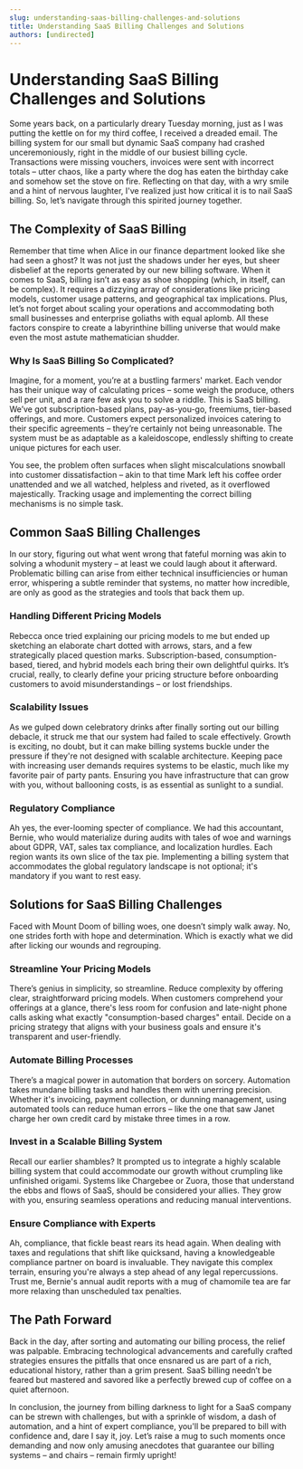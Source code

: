 ```yaml
---
slug: understanding-saas-billing-challenges-and-solutions
title: Understanding SaaS Billing Challenges and Solutions
authors: [undirected]
---
```



# Understanding SaaS Billing Challenges and Solutions

Some years back, on a particularly dreary Tuesday morning, just as I was putting the kettle on for my third coffee, I received a dreaded email. The billing system for our small but dynamic SaaS company had crashed unceremoniously, right in the middle of our busiest billing cycle. Transactions were missing vouchers, invoices were sent with incorrect totals – utter chaos, like a party where the dog has eaten the birthday cake and somehow set the stove on fire. Reflecting on that day, with a wry smile and a hint of nervous laughter, I've realized just how critical it is to nail SaaS billing. So, let’s navigate through this spirited journey together.

## The Complexity of SaaS Billing

Remember that time when Alice in our finance department looked like she had seen a ghost? It was not just the shadows under her eyes, but sheer disbelief at the reports generated by our new billing software. When it comes to SaaS, billing isn’t as easy as shoe shopping (which, in itself, can be complex). It requires a dizzying array of considerations like pricing models, customer usage patterns, and geographical tax implications. Plus, let’s not forget about scaling your operations and accommodating both small businesses and enterprise goliaths with equal aplomb. All these factors conspire to create a labyrinthine billing universe that would make even the most astute mathematician shudder.

### Why Is SaaS Billing So Complicated?

Imagine, for a moment, you’re at a bustling farmers' market. Each vendor has their unique way of calculating prices – some weigh the produce, others sell per unit, and a rare few ask you to solve a riddle. This is SaaS billing. We’ve got subscription-based plans, pay-as-you-go, freemiums, tier-based offerings, and more. Customers expect personalized invoices catering to their specific agreements – they’re certainly not being unreasonable. The system must be as adaptable as a kaleidoscope, endlessly shifting to create unique pictures for each user.

You see, the problem often surfaces when slight miscalculations snowball into customer dissatisfaction – akin to that time Mark left his coffee order unattended and we all watched, helpless and riveted, as it overflowed majestically. Tracking usage and implementing the correct billing mechanisms is no simple task.

## Common SaaS Billing Challenges

In our story, figuring out what went wrong that fateful morning was akin to solving a whodunit mystery – at least we could laugh about it afterward. Problematic billing can arise from either technical insufficiencies or human error, whispering a subtle reminder that systems, no matter how incredible, are only as good as the strategies and tools that back them up.

### Handling Different Pricing Models

Rebecca once tried explaining our pricing models to me but ended up sketching an elaborate chart dotted with arrows, stars, and a few strategically placed question marks. Subscription-based, consumption-based, tiered, and hybrid models each bring their own delightful quirks. It’s crucial, really, to clearly define your pricing structure before onboarding customers to avoid misunderstandings – or lost friendships.

### Scalability Issues

As we gulped down celebratory drinks after finally sorting out our billing debacle, it struck me that our system had failed to scale effectively. Growth is exciting, no doubt, but it can make billing systems buckle under the pressure if they're not designed with scalable architecture. Keeping pace with increasing user demands requires systems to be elastic, much like my favorite pair of party pants. Ensuring you have infrastructure that can grow with you, without ballooning costs, is as essential as sunlight to a sundial.

### Regulatory Compliance

Ah yes, the ever-looming specter of compliance. We had this accountant, Bernie, who would materialize during audits with tales of woe and warnings about GDPR, VAT, sales tax compliance, and localization hurdles. Each region wants its own slice of the tax pie. Implementing a billing system that accommodates the global regulatory landscape is not optional; it's mandatory if you want to rest easy.

## Solutions for SaaS Billing Challenges

Faced with Mount Doom of billing woes, one doesn’t simply walk away. No, one strides forth with hope and determination. Which is exactly what we did after licking our wounds and regrouping.

### Streamline Your Pricing Models

There’s genius in simplicity, so streamline. Reduce complexity by offering clear, straightforward pricing models. When customers comprehend your offerings at a glance, there's less room for confusion and late-night phone calls asking what exactly "consumption-based charges" entail. Decide on a pricing strategy that aligns with your business goals and ensure it's transparent and user-friendly.

### Automate Billing Processes

There’s a magical power in automation that borders on sorcery. Automation takes mundane billing tasks and handles them with unerring precision. Whether it's invoicing, payment collection, or dunning management, using automated tools can reduce human errors – like the one that saw Janet charge her own credit card by mistake three times in a row.

### Invest in a Scalable Billing System

Recall our earlier shambles? It prompted us to integrate a highly scalable billing system that could accommodate our growth without crumpling like unfinished origami. Systems like Chargebee or Zuora, those that understand the ebbs and flows of SaaS, should be considered your allies. They grow with you, ensuring seamless operations and reducing manual interventions.

### Ensure Compliance with Experts

Ah, compliance, that fickle beast rears its head again. When dealing with taxes and regulations that shift like quicksand, having a knowledgeable compliance partner on board is invaluable. They navigate this complex terrain, ensuring you're always a step ahead of any legal repercussions. Trust me, Bernie's annual audit reports with a mug of chamomile tea are far more relaxing than unscheduled tax penalties.

## The Path Forward

Back in the day, after sorting and automating our billing process, the relief was palpable. Embracing technological advancements and carefully crafted strategies ensures the pitfalls that once ensnared us are part of a rich, educational history, rather than a grim present. SaaS billing needn’t be feared but mastered and savored like a perfectly brewed cup of coffee on a quiet afternoon.

In conclusion, the journey from billing darkness to light for a SaaS company can be strewn with challenges, but with a sprinkle of wisdom, a dash of automation, and a hint of expert compliance, you'll be prepared to bill with confidence and, dare I say it, joy. Let’s raise a mug to such moments once demanding and now only amusing anecdotes that guarantee our billing systems – and chairs – remain firmly upright!